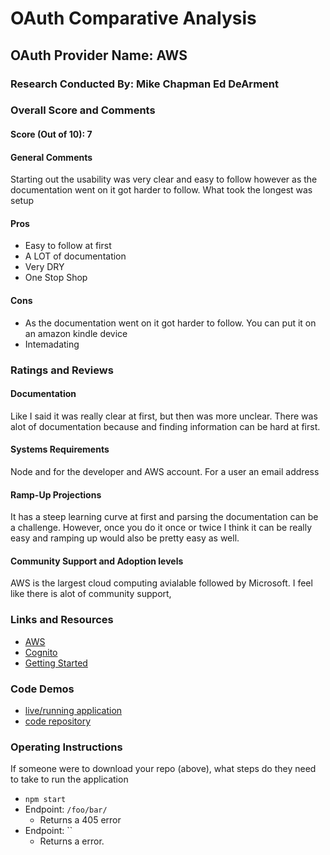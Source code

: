# OAuth Comparative Analysis

## OAuth Provider Name: AWS 

### Research Conducted By: Mike Chapman Ed DeArment

### Overall Score and Comments
#### Score (Out of 10): 7
#### General Comments
Starting out the usability was very clear and easy to follow however as the documentation went on it got harder to follow.
What took the longest was setup 

#### Pros
* Easy to follow at first
* A LOT of documentation
* Very DRY
* One Stop Shop

#### Cons
* As the documentation went on it got harder to follow. You can put it on an amazon kindle device
* Intemadating 

### Ratings and Reviews
#### Documentation
Like I said it was really clear at first, but then was more unclear. There was alot of documentation because and finding information can be hard at first.

#### Systems Requirements
Node and for the developer and AWS account. For a user an email address

#### Ramp-Up Projections
It has a steep learning curve at first and parsing the documentation can be a challenge. However, once you do it once or twice I think it can be really easy and ramping up would also be pretty easy as well.

#### Community Support and Adoption levels
AWS is the largest cloud computing avialable followed by Microsoft. I feel like there is alot of community support, 


### Links and Resources
* [AWS](https://aws.amazon.com/cognito/)
* [Cognito](https://docs.aws.amazon.com/cognito/latest/developerguide/what-is-amazon-cognito.html)
* [Getting Started](https://aws.amazon.com/cognito/getting-started/)

### Code Demos
* [live/running application](https://mighty-journey-74506.herokuapp.com/)
* [code repository](https://github.com/michaelchapman-401-advanced-javascript/lab-12-auth-server)

### Operating Instructions
If someone were to download your repo (above), what steps do they need to take to run the application
* `npm start`
* Endpoint: `/foo/bar/`
  * Returns a 405 error
* Endpoint: ``
  * Returns a error.
  